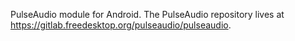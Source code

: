 PulseAudio module for Android. The PulseAudio repository lives at https://gitlab.freedesktop.org/pulseaudio/pulseaudio.
